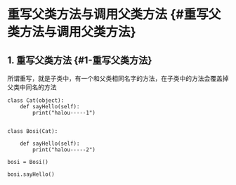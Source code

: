 # 重写父类方法与调用父类方法 {#重写父类方法与调用父类方法}

## 1. 重写父类方法 {#1-重写父类方法}

所谓重写，就是子类中，有一个和父类相同名字的方法，在子类中的方法会覆盖掉父类中同名的方法

```
class Cat(object):
    def sayHello(self):
        print("halou-----1")


class Bosi(Cat):

    def sayHello(self):
        print("halou-----2")

bosi = Bosi()

bosi.sayHello()

```



